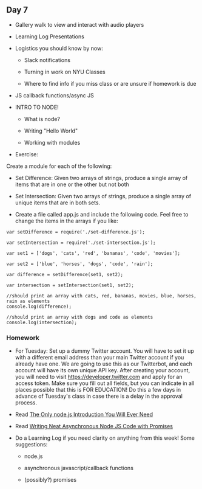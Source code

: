 ## Day 7

* Gallery walk to view and interact with audio players

* Learning Log Presentations

* Logistics you should know by now: 
    
    * Slack notifications
    
    * Turning in work on NYU Classes
    
    * Where to find info if you miss class or are unsure if homework is due

* JS callback functions/async JS

* INTRO TO NODE!

    * What is node?
    
    * Writing "Hello World"
    
    * Working with modules
    
* Exercise: 

Create a module for each of the following:

* Set Difference: Given two arrays of strings, produce a single array of items that are in one or the other but not both

* Set Intersection: Given two arrays of strings, produce a single array of unique items that are in both sets. 

* Create a file called app.js and include the following code. Feel free to change the items in the arrays if you like:


```
var setDifference = require('./set-difference.js');

var setIntersection = require('./set-intersection.js');

var set1 = ['dogs', 'cats', 'red', 'bananas', 'code', 'movies'];

var set2 = ['blue', 'horses', 'dogs', 'code', 'rain'];

var difference = setDifference(set1, set2);

var intersection = setIntersection(set1, set2);

//should print an array with cats, red, bananas, movies, blue, horses, rain as elements
console.log(difference);

//should print an array with dogs and code as elements
console.log(intersection);
```

### Homework

* For Tuesday: Set up a dummy Twitter account. You will have to set it up with a different email address than your main Twitter account if you already have one. We are going to use this as our Twitterbot, and each account will have its own unique API key. After creating your account, you will need to visit https://developer.twitter.com and apply for an access token. Make sure you fill out all fields, but you can indicate in all places possible that this is FOR EDUCATION! Do this a few days in advance of Tuesday's class in case there is a delay in the approval process.

* Read [The Only node.js Introduction You Will Ever Need](https://codeburst.io/the-only-nodejs-introduction-youll-ever-need-d969a47ef219)

* Read [Writing Neat Asynchronous Node JS Code with Promises](https://medium.com/dev-bits/writing-neat-asynchronous-node-js-code-with-promises-32ed3a4fd098)

* Do a Learning Log if you need clarity on anything from this week! Some suggestions:

    * node.js
    
    * asynchronous javascript/callback functions
    
    * (possibly?) promises

